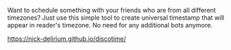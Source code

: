 Want to schedule something with your friends who are from all different timezones? Just use this simple tool to create universal timestamp that will appear in reader's timezone. No need for any additional bots anymore.

https://nick-delirium.github.io/discotime/
